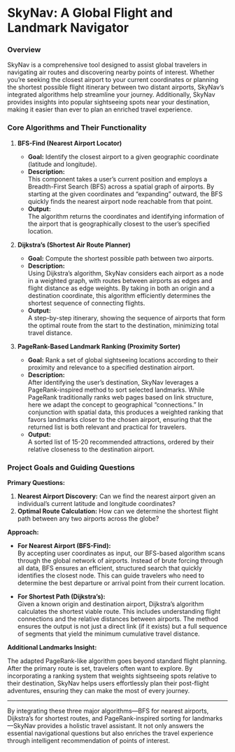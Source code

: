 # SkyNav: A Global Flight and Landmark Navigator

### Overview

SkyNav is a comprehensive tool designed to assist global travelers in navigating air routes and discovering nearby points of interest. Whether you’re seeking the closest airport to your current coordinates or planning the shortest possible flight itinerary between two distant airports, SkyNav’s integrated algorithms help streamline your journey. Additionally, SkyNav provides insights into popular sightseeing spots near your destination, making it easier than ever to plan an enriched travel experience.

### Core Algorithms and Their Functionality

1. **BFS-Find (Nearest Airport Locator)**  
   - **Goal:** Identify the closest airport to a given geographic coordinate (latitude and longitude).
   - **Description:**  
     This component takes a user’s current position and employs a Breadth-First Search (BFS) across a spatial graph of airports. By starting at the given coordinates and “expanding” outward, the BFS quickly finds the nearest airport node reachable from that point.
   - **Output:**  
     The algorithm returns the coordinates and identifying information of the airport that is geographically closest to the user’s specified location.

2. **Dijkstra’s (Shortest Air Route Planner)**  
   - **Goal:** Compute the shortest possible path between two airports.
   - **Description:**  
     Using Dijkstra’s algorithm, SkyNav considers each airport as a node in a weighted graph, with routes between airports as edges and flight distance as edge weights. By taking in both an origin and a destination coordinate, this algorithm efficiently determines the shortest sequence of connecting flights.
   - **Output:**  
     A step-by-step itinerary, showing the sequence of airports that form the optimal route from the start to the destination, minimizing total travel distance.

3. **PageRank-Based Landmark Ranking (Proximity Sorter)**  
   - **Goal:** Rank a set of global sightseeing locations according to their proximity and relevance to a specified destination airport.
   - **Description:**  
     After identifying the user’s destination, SkyNav leverages a PageRank-inspired method to sort selected landmarks. While PageRank traditionally ranks web pages based on link structure, here we adapt the concept to geographical “connections.” In conjunction with spatial data, this produces a weighted ranking that favors landmarks closer to the chosen airport, ensuring that the returned list is both relevant and practical for travelers.
   - **Output:**  
     A sorted list of 15-20 recommended attractions, ordered by their relative closeness to the destination airport.

### Project Goals and Guiding Questions

**Primary Questions:**

1. **Nearest Airport Discovery:** Can we find the nearest airport given an individual’s current latitude and longitude coordinates?
2. **Optimal Route Calculation:** How can we determine the shortest flight path between any two airports across the globe?

**Approach:**

- **For Nearest Airport (BFS-Find):**  
  By accepting user coordinates as input, our BFS-based algorithm scans through the global network of airports. Instead of brute forcing through all data, BFS ensures an efficient, structured search that quickly identifies the closest node. This can guide travelers who need to determine the best departure or arrival point from their current location.

- **For Shortest Path (Dijkstra’s):**  
  Given a known origin and destination airport, Dijkstra’s algorithm calculates the shortest viable route. This includes understanding flight connections and the relative distances between airports. The method ensures the output is not just a direct link (if it exists) but a full sequence of segments that yield the minimum cumulative travel distance.

**Additional Landmarks Insight:**

The adapted PageRank-like algorithm goes beyond standard flight planning. After the primary route is set, travelers often want to explore. By incorporating a ranking system that weights sightseeing spots relative to their destination, SkyNav helps users effortlessly plan their post-flight adventures, ensuring they can make the most of every journey.

---

By integrating these three major algorithms—BFS for nearest airports, Dijkstra’s for shortest routes, and PageRank-inspired sorting for landmarks—SkyNav provides a holistic travel assistant. It not only answers the essential navigational questions but also enriches the travel experience through intelligent recommendation of points of interest.
